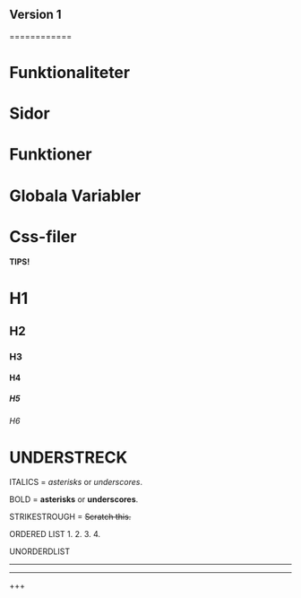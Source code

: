 ## Version 1
============

# Funktionaliteter

# Sidor

# Funktioner

# Globala Variabler

# Css-filer



#### TIPS!

# H1
## H2
### H3
#### H4
##### H5
###### H6

UNDERSTRECK 
=======

ITALICS = *asterisks* or _underscores_.

BOLD = **asterisks** or __underscores__.

STRIKESTROUGH = ~~Scratch this.~~

ORDERED LIST
1.
2.
3.
4.

UNORDERDLIST 
***
---
+++

